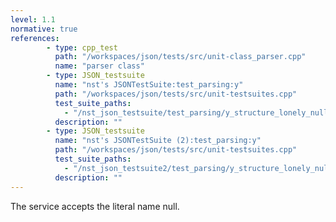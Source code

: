 ```yaml
---
level: 1.1
normative: true
references:
        - type: cpp_test
          path: "/workspaces/json/tests/src/unit-class_parser.cpp"
          name: "parser class"
        - type: JSON_testsuite
          name: "nst's JSONTestSuite:test_parsing:y"
          path: "/workspaces/json/tests/src/unit-testsuites.cpp"
          test_suite_paths:
            - "/nst_json_testsuite/test_parsing/y_structure_lonely_null.json"
          description: ""
        - type: JSON_testsuite
          name: "nst's JSONTestSuite (2):test_parsing:y"
          path: "/workspaces/json/tests/src/unit-testsuites.cpp"
          test_suite_paths:
            - "/nst_json_testsuite2/test_parsing/y_structure_lonely_null.json"
          description: ""
---
```


The service accepts the literal name null. 